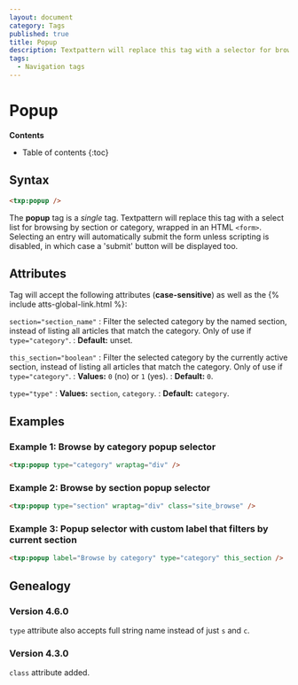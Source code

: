 ```yaml
---
layout: document
category: Tags
published: true
title: Popup
description: Textpattern will replace this tag with a selector for browsing by section or category.
tags:
  - Navigation tags
---
```


# Popup

**Contents**

* Table of contents
{:toc}

## Syntax

~~~ html
<txp:popup />
~~~

The **popup** tag is a *single* tag. Textpattern will replace this tag with a select list for browsing by section or category, wrapped in an HTML `<form>`. Selecting an entry will automatically submit the form unless scripting is disabled, in which case a 'submit' button will be displayed too.

## Attributes

Tag will accept the following attributes (**case-sensitive**) as well as the {% include atts-global-link.html %}:

`section="section_name"`
: Filter the selected category by the named section, instead of listing all articles that match the category. Only of use if `type="category"`.
: **Default:** unset.

`this_section="boolean"`
: Filter the selected category by the currently active section, instead of listing all articles that match the category. Only of use if `type="category"`.
: **Values:** `0` (no) or `1` (yes).
: **Default:** `0`.

`type="type"`
: **Values:** `section`, `category`.
: **Default:** `category`.

## Examples

### Example 1: Browse by category popup selector

~~~ html
<txp:popup type="category" wraptag="div" />
~~~

### Example 2: Browse by section popup selector

~~~ html
<txp:popup type="section" wraptag="div" class="site_browse" />
~~~

### Example 3: Popup selector with custom label that filters by current section

~~~ html
<txp:popup label="Browse by category" type="category" this_section />
~~~

## Genealogy

### Version 4.6.0

`type` attribute also accepts full string name instead of just `s` and `c`.

### Version 4.3.0

`class` attribute added.
